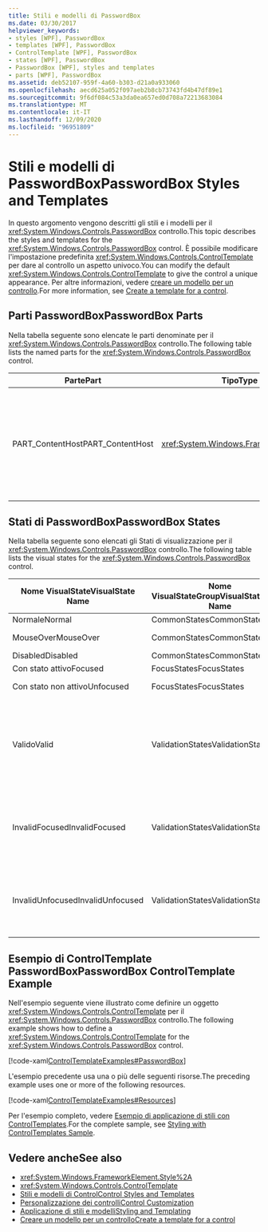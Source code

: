 ```yaml
---
title: Stili e modelli di PasswordBox
ms.date: 03/30/2017
helpviewer_keywords:
- styles [WPF], PasswordBox
- templates [WPF], PasswordBox
- ControlTemplate [WPF], PasswordBox
- states [WPF], PasswordBox
- PasswordBox [WPF], styles and templates
- parts [WPF], PasswordBox
ms.assetid: deb52107-959f-4a60-b303-d21a0a933060
ms.openlocfilehash: aecd625a052f097aeb2b8cb73743fd4b47df89e1
ms.sourcegitcommit: 9f6df084c53a3da0ea657ed0d708a72213683084
ms.translationtype: MT
ms.contentlocale: it-IT
ms.lasthandoff: 12/09/2020
ms.locfileid: "96951809"
---
```

# <a name="passwordbox-styles-and-templates"></a><span data-ttu-id="92a80-102">Stili e modelli di PasswordBox</span><span class="sxs-lookup"><span data-stu-id="92a80-102">PasswordBox Styles and Templates</span></span>

<span data-ttu-id="92a80-103">In questo argomento vengono descritti gli stili e i modelli per il <xref:System.Windows.Controls.PasswordBox> controllo.</span><span class="sxs-lookup"><span data-stu-id="92a80-103">This topic describes the styles and templates for the <xref:System.Windows.Controls.PasswordBox> control.</span></span> <span data-ttu-id="92a80-104">È possibile modificare l'impostazione predefinita <xref:System.Windows.Controls.ControlTemplate> per dare al controllo un aspetto univoco.</span><span class="sxs-lookup"><span data-stu-id="92a80-104">You can modify the default <xref:System.Windows.Controls.ControlTemplate> to give the control a unique appearance.</span></span> <span data-ttu-id="92a80-105">Per altre informazioni, vedere [creare un modello per un controllo](/dotnet/desktop-wpf/themes/how-to-create-apply-template).</span><span class="sxs-lookup"><span data-stu-id="92a80-105">For more information, see [Create a template for a control](/dotnet/desktop-wpf/themes/how-to-create-apply-template).</span></span>

## <a name="passwordbox-parts"></a><span data-ttu-id="92a80-106">Parti PasswordBox</span><span class="sxs-lookup"><span data-stu-id="92a80-106">PasswordBox Parts</span></span>

<span data-ttu-id="92a80-107">Nella tabella seguente sono elencate le parti denominate per il <xref:System.Windows.Controls.PasswordBox> controllo.</span><span class="sxs-lookup"><span data-stu-id="92a80-107">The following table lists the named parts for the <xref:System.Windows.Controls.PasswordBox> control.</span></span>

|<span data-ttu-id="92a80-108">Parte</span><span class="sxs-lookup"><span data-stu-id="92a80-108">Part</span></span>|<span data-ttu-id="92a80-109">Tipo</span><span class="sxs-lookup"><span data-stu-id="92a80-109">Type</span></span>|<span data-ttu-id="92a80-110">Descrizione</span><span class="sxs-lookup"><span data-stu-id="92a80-110">Description</span></span>|
|-|-|-|
|<span data-ttu-id="92a80-111">PART_ContentHost</span><span class="sxs-lookup"><span data-stu-id="92a80-111">PART_ContentHost</span></span>|<xref:System.Windows.FrameworkElement>|<span data-ttu-id="92a80-112">Elemento visivo che può contenere un oggetto <xref:System.Windows.FrameworkElement> .</span><span class="sxs-lookup"><span data-stu-id="92a80-112">A visual element that can contain a <xref:System.Windows.FrameworkElement>.</span></span> <span data-ttu-id="92a80-113">Il testo di <xref:System.Windows.Controls.PasswordBox> viene visualizzato in questo elemento.</span><span class="sxs-lookup"><span data-stu-id="92a80-113">The text of the <xref:System.Windows.Controls.PasswordBox> is displayed in this element.</span></span>|

## <a name="passwordbox-states"></a><span data-ttu-id="92a80-114">Stati di PasswordBox</span><span class="sxs-lookup"><span data-stu-id="92a80-114">PasswordBox States</span></span>

<span data-ttu-id="92a80-115">Nella tabella seguente sono elencati gli Stati di visualizzazione per il <xref:System.Windows.Controls.PasswordBox> controllo.</span><span class="sxs-lookup"><span data-stu-id="92a80-115">The following table lists the visual states for the <xref:System.Windows.Controls.PasswordBox> control.</span></span>

|<span data-ttu-id="92a80-116">Nome VisualState</span><span class="sxs-lookup"><span data-stu-id="92a80-116">VisualState Name</span></span>|<span data-ttu-id="92a80-117">Nome VisualStateGroup</span><span class="sxs-lookup"><span data-stu-id="92a80-117">VisualStateGroup Name</span></span>|<span data-ttu-id="92a80-118">Descrizione</span><span class="sxs-lookup"><span data-stu-id="92a80-118">Description</span></span>|
|-|-|-|
|<span data-ttu-id="92a80-119">Normale</span><span class="sxs-lookup"><span data-stu-id="92a80-119">Normal</span></span>|<span data-ttu-id="92a80-120">CommonStates</span><span class="sxs-lookup"><span data-stu-id="92a80-120">CommonStates</span></span>|<span data-ttu-id="92a80-121">Lo stato predefinito.</span><span class="sxs-lookup"><span data-stu-id="92a80-121">The default state.</span></span>|
|<span data-ttu-id="92a80-122">MouseOver</span><span class="sxs-lookup"><span data-stu-id="92a80-122">MouseOver</span></span>|<span data-ttu-id="92a80-123">CommonStates</span><span class="sxs-lookup"><span data-stu-id="92a80-123">CommonStates</span></span>|<span data-ttu-id="92a80-124">Il puntatore del mouse è posizionato sul controllo.</span><span class="sxs-lookup"><span data-stu-id="92a80-124">The mouse pointer is positioned over the control.</span></span>|
|<span data-ttu-id="92a80-125">Disabled</span><span class="sxs-lookup"><span data-stu-id="92a80-125">Disabled</span></span>|<span data-ttu-id="92a80-126">CommonStates</span><span class="sxs-lookup"><span data-stu-id="92a80-126">CommonStates</span></span>|<span data-ttu-id="92a80-127">Il controllo è disabilitato.</span><span class="sxs-lookup"><span data-stu-id="92a80-127">The control is disabled.</span></span>|
|<span data-ttu-id="92a80-128">Con stato attivo</span><span class="sxs-lookup"><span data-stu-id="92a80-128">Focused</span></span>|<span data-ttu-id="92a80-129">FocusStates</span><span class="sxs-lookup"><span data-stu-id="92a80-129">FocusStates</span></span>|<span data-ttu-id="92a80-130">Il controllo ha lo stato attivo.</span><span class="sxs-lookup"><span data-stu-id="92a80-130">The control has focus.</span></span>|
|<span data-ttu-id="92a80-131">Con stato non attivo</span><span class="sxs-lookup"><span data-stu-id="92a80-131">Unfocused</span></span>|<span data-ttu-id="92a80-132">FocusStates</span><span class="sxs-lookup"><span data-stu-id="92a80-132">FocusStates</span></span>|<span data-ttu-id="92a80-133">Il controllo non ha lo stato attivo.</span><span class="sxs-lookup"><span data-stu-id="92a80-133">The control does not have focus.</span></span>|
|<span data-ttu-id="92a80-134">Valido</span><span class="sxs-lookup"><span data-stu-id="92a80-134">Valid</span></span>|<span data-ttu-id="92a80-135">ValidationStates</span><span class="sxs-lookup"><span data-stu-id="92a80-135">ValidationStates</span></span>|<span data-ttu-id="92a80-136">Il controllo Usa la <xref:System.Windows.Controls.Validation> classe e la <xref:System.Windows.Controls.Validation.HasError%2A?displayProperty=nameWithType> proprietà associata è `false` .</span><span class="sxs-lookup"><span data-stu-id="92a80-136">The control uses the <xref:System.Windows.Controls.Validation> class and the <xref:System.Windows.Controls.Validation.HasError%2A?displayProperty=nameWithType> attached property is `false`.</span></span>|
|<span data-ttu-id="92a80-137">InvalidFocused</span><span class="sxs-lookup"><span data-stu-id="92a80-137">InvalidFocused</span></span>|<span data-ttu-id="92a80-138">ValidationStates</span><span class="sxs-lookup"><span data-stu-id="92a80-138">ValidationStates</span></span>|<span data-ttu-id="92a80-139">Il <xref:System.Windows.Controls.Validation.HasError%2A?displayProperty=nameWithType> controllo ha lo stato attivo per la proprietà associata `true` .</span><span class="sxs-lookup"><span data-stu-id="92a80-139">The <xref:System.Windows.Controls.Validation.HasError%2A?displayProperty=nameWithType> attached property is `true` has the control has focus.</span></span>|
|<span data-ttu-id="92a80-140">InvalidUnfocused</span><span class="sxs-lookup"><span data-stu-id="92a80-140">InvalidUnfocused</span></span>|<span data-ttu-id="92a80-141">ValidationStates</span><span class="sxs-lookup"><span data-stu-id="92a80-141">ValidationStates</span></span>|<span data-ttu-id="92a80-142">Il controllo non ha lo <xref:System.Windows.Controls.Validation.HasError%2A?displayProperty=nameWithType> stato attivo per la proprietà associata `true` .</span><span class="sxs-lookup"><span data-stu-id="92a80-142">The <xref:System.Windows.Controls.Validation.HasError%2A?displayProperty=nameWithType> attached property is `true` has the control does not have focus.</span></span>|

## <a name="passwordbox-controltemplate-example"></a><span data-ttu-id="92a80-143">Esempio di ControlTemplate PasswordBox</span><span class="sxs-lookup"><span data-stu-id="92a80-143">PasswordBox ControlTemplate Example</span></span>

<span data-ttu-id="92a80-144">Nell'esempio seguente viene illustrato come definire un oggetto <xref:System.Windows.Controls.ControlTemplate> per il <xref:System.Windows.Controls.PasswordBox> controllo.</span><span class="sxs-lookup"><span data-stu-id="92a80-144">The following example shows how to define a <xref:System.Windows.Controls.ControlTemplate> for the <xref:System.Windows.Controls.PasswordBox> control.</span></span>

[!code-xaml[ControlTemplateExamples#PasswordBox](~/samples/snippets/csharp/VS_Snippets_Wpf/ControlTemplateExamples/CS/resources/textbox.xaml#passwordbox)]

<span data-ttu-id="92a80-145">L'esempio precedente usa una o più delle seguenti risorse.</span><span class="sxs-lookup"><span data-stu-id="92a80-145">The preceding example uses one or more of the following resources.</span></span>

[!code-xaml[ControlTemplateExamples#Resources](~/samples/snippets/csharp/VS_Snippets_Wpf/ControlTemplateExamples/CS/resources/shared.xaml#resources)]

<span data-ttu-id="92a80-146">Per l'esempio completo, vedere [Esempio di applicazione di stili con ControlTemplates](https://github.com/Microsoft/WPF-Samples/tree/master/Styles%20&%20Templates/IntroToStylingAndTemplating).</span><span class="sxs-lookup"><span data-stu-id="92a80-146">For the complete sample, see [Styling with ControlTemplates Sample](https://github.com/Microsoft/WPF-Samples/tree/master/Styles%20&%20Templates/IntroToStylingAndTemplating).</span></span>

## <a name="see-also"></a><span data-ttu-id="92a80-147">Vedere anche</span><span class="sxs-lookup"><span data-stu-id="92a80-147">See also</span></span>

- <xref:System.Windows.FrameworkElement.Style%2A>
- <xref:System.Windows.Controls.ControlTemplate>
- [<span data-ttu-id="92a80-148">Stili e modelli di Control</span><span class="sxs-lookup"><span data-stu-id="92a80-148">Control Styles and Templates</span></span>](control-styles-and-templates.md)
- [<span data-ttu-id="92a80-149">Personalizzazione dei controlli</span><span class="sxs-lookup"><span data-stu-id="92a80-149">Control Customization</span></span>](control-customization.md)
- [<span data-ttu-id="92a80-150">Applicazione di stili e modelli</span><span class="sxs-lookup"><span data-stu-id="92a80-150">Styling and Templating</span></span>](/dotnet/desktop-wpf/fundamentals/styles-templates-overview)
- [<span data-ttu-id="92a80-151">Creare un modello per un controllo</span><span class="sxs-lookup"><span data-stu-id="92a80-151">Create a template for a control</span></span>](/dotnet/desktop-wpf/themes/how-to-create-apply-template)
